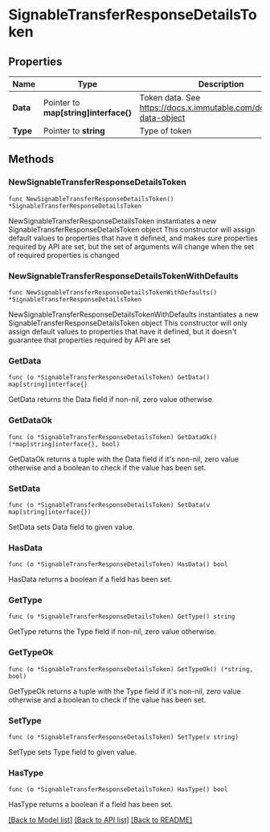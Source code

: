 # SignableTransferResponseDetailsToken

## Properties

Name | Type | Description | Notes
------------ | ------------- | ------------- | -------------
**Data** | Pointer to **map[string]interface{}** | Token data. See https://docs.x.immutable.com/docs/token-data-object | [optional] 
**Type** | Pointer to **string** | Type of token | [optional] 

## Methods

### NewSignableTransferResponseDetailsToken

`func NewSignableTransferResponseDetailsToken() *SignableTransferResponseDetailsToken`

NewSignableTransferResponseDetailsToken instantiates a new SignableTransferResponseDetailsToken object
This constructor will assign default values to properties that have it defined,
and makes sure properties required by API are set, but the set of arguments
will change when the set of required properties is changed

### NewSignableTransferResponseDetailsTokenWithDefaults

`func NewSignableTransferResponseDetailsTokenWithDefaults() *SignableTransferResponseDetailsToken`

NewSignableTransferResponseDetailsTokenWithDefaults instantiates a new SignableTransferResponseDetailsToken object
This constructor will only assign default values to properties that have it defined,
but it doesn't guarantee that properties required by API are set

### GetData

`func (o *SignableTransferResponseDetailsToken) GetData() map[string]interface{}`

GetData returns the Data field if non-nil, zero value otherwise.

### GetDataOk

`func (o *SignableTransferResponseDetailsToken) GetDataOk() (*map[string]interface{}, bool)`

GetDataOk returns a tuple with the Data field if it's non-nil, zero value otherwise
and a boolean to check if the value has been set.

### SetData

`func (o *SignableTransferResponseDetailsToken) SetData(v map[string]interface{})`

SetData sets Data field to given value.

### HasData

`func (o *SignableTransferResponseDetailsToken) HasData() bool`

HasData returns a boolean if a field has been set.

### GetType

`func (o *SignableTransferResponseDetailsToken) GetType() string`

GetType returns the Type field if non-nil, zero value otherwise.

### GetTypeOk

`func (o *SignableTransferResponseDetailsToken) GetTypeOk() (*string, bool)`

GetTypeOk returns a tuple with the Type field if it's non-nil, zero value otherwise
and a boolean to check if the value has been set.

### SetType

`func (o *SignableTransferResponseDetailsToken) SetType(v string)`

SetType sets Type field to given value.

### HasType

`func (o *SignableTransferResponseDetailsToken) HasType() bool`

HasType returns a boolean if a field has been set.


[[Back to Model list]](../README.md#documentation-for-models) [[Back to API list]](../README.md#documentation-for-api-endpoints) [[Back to README]](../README.md)


